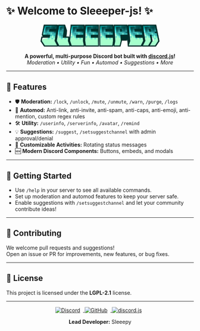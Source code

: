 # ✨ Welcome to Sleeeper-js! ✨

<p align="center">
  <img src="assets/sleeeper_title.png" alt="Sleeeper Bot" width="320">
</p>

<p align="center">
  <b>A powerful, multi-purpose Discord bot built with <a href="https://discord.js.org/">discord.js</a>!</b><br>
  <i>Moderation • Utility • Fun • Automod • Suggestions • More</i>
</p>

---

## 🌟 Features

- 🛡️ <b>Moderation:</b> `/lock`, `/unlock`, `/mute`, `/unmute`, `/warn`, `/purge`, `/logs`
- 🤖 <b>Automod:</b> Anti-link, anti-invite, anti-spam, anti-caps, anti-emoji, anti-mention, custom regex rules
- 🛠️ <b>Utility:</b> `/userinfo`, `/serverinfo`, `/avatar`, `/remind`
- 💡 <b>Suggestions:</b> `/suggest`, `/setsuggestchannel` with admin approval/denial
- 🔄 <b>Customizable Activities:</b> Rotating status messages
- 🆕 <b>Modern Discord Components:</b> Buttons, embeds, and modals

---

## 🚀 Getting Started

- Use `/help` in your server to see all available commands.
- Set up moderation and automod features to keep your server safe.
- Enable suggestions with `/setsuggestchannel` and let your community contribute ideas!

---

## 🤝 Contributing

We welcome pull requests and suggestions!  
Open an issue or PR for improvements, new features, or bug fixes.

---

## 📜 License

This project is licensed under the **LGPL-2.1** license.

---

<p align="center">
  <a href="https://discord.gg/WwApdk4z4H" title="Join our Discord!">
    <img src="https://cdn.jsdelivr.net/gh/edent/SuperTinyIcons/images/svg/discord.svg" alt="Discord" width="32" style="vertical-align:middle; margin-right:8px;">
  </a>
  <a href="https://github.com/SleeepyTPG/Sleeeper-js" title="GitHub Repository">
    <img src="https://cdn.jsdelivr.net/gh/edent/SuperTinyIcons/images/svg/github.svg" alt="GitHub" width="32" style="vertical-align:middle; margin-right:8px;">
  </a>
  <a href="https://discord.js.org/" title="discord.js Docs">
    <img src="https://cdn.jsdelivr.net/gh/edent/SuperTinyIcons/images/svg/javascript.svg" alt="discord.js" width="32" style="vertical-align:middle; margin-right:8px;">
  </a>
</p>

<p align="center">
  <b>Lead Developer:</b> Sleeepy
</p>
